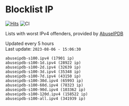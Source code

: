 # Blocklist IP

[![Hits](https://hits.seeyoufarm.com/api/count/incr/badge.svg?url=https%3A%2F%2Fgithub.com%2Fborestad%2Fblocklist-ip%2F&count_bg=%2379C83D&title_bg=%23555555&icon=&icon_color=%23E7E7E7&title=hits&edge_flat=false)](https://hits.seeyoufarm.com)  ![CI](https://img.shields.io/github/workflow/status/borestad/blocklist-ip/CI?style=flat-square)

Lists with worst IPv4 offenders, provided by [AbuseIPDB](https://www.abuseipdb.com/)

<!-- FOOTER-PLACEHOLDER -->
Updated every 5 hours<br>
Last update: `2023-08-06 - 15:06:30`
```
abuseipdb-s100.ipv4 (17901 ip)
abuseipdb-s100-1d.ipv4 (28922 ip)
abuseipdb-s100-2d.ipv4 (32639 ip)
abuseipdb-s100-3d.ipv4 (35348 ip)
abuseipdb-s100-7d.ipv4 (43150 ip)
abuseipdb-s100-30d.ipv4 (65993 ip)
abuseipdb-s100-60d.ipv4 (78323 ip)
abuseipdb-s100-90d.ipv4 (103362 ip)
abuseipdb-s100-120d.ipv4 (158522 ip)
abuseipdb-s100-all.ipv4 (341939 ip)
```
